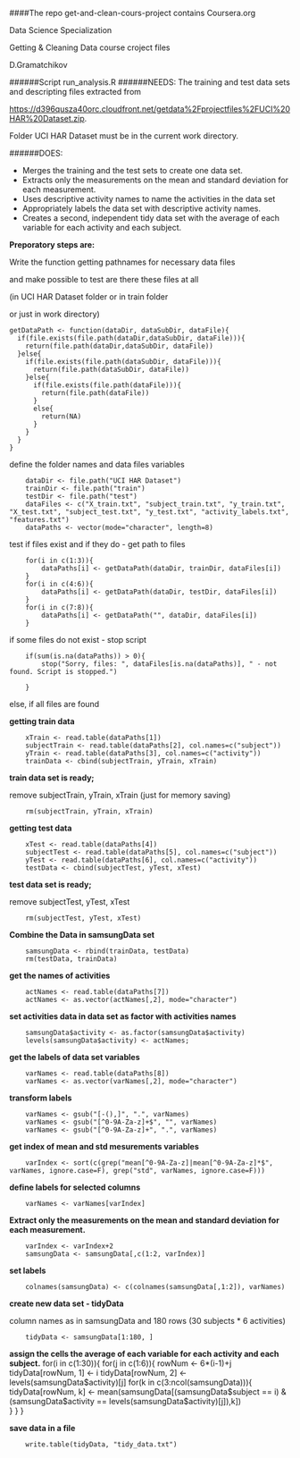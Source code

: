 ####The repo get-and-clean-cours-project contains
Coursera.org

Data Science Specialization

Getting & Cleaning Data course croject files

D.Gramatchikov

######Script run_analysis.R
######NEEDS:
The training and test data sets and descripting files extracted from 

https://d396qusza40orc.cloudfront.net/getdata%2Fprojectfiles%2FUCI%20HAR%20Dataset.zip.

Folder UCI HAR Dataset must be in the current work directory.


######DOES:
* Merges the training and the test sets to create one data set.
* Extracts only the measurements on the mean and standard deviation for each measurement. 
* Uses descriptive activity names to name the activities in the data set
* Appropriately labels the data set with descriptive activity names. 
* Creates a second, independent tidy data set with the average of each variable for each activity and each subject. 

**Preporatory steps are:**

Write the function getting pathnames for necessary data files

and make possible to test are there these files at all

(in UCI HAR Dataset folder or in train folder

or just in work directory)

    getDataPath <- function(dataDir, dataSubDir, dataFile){
      if(file.exists(file.path(dataDir,dataSubDir, dataFile))){
        return(file.path(dataDir,dataSubDir, dataFile))
      }else{
        if(file.exists(file.path(dataSubDir, dataFile))){
          return(file.path(dataSubDir, dataFile))
        }else{
          if(file.exists(file.path(dataFile))){
            return(file.path(dataFile))
          }
          else{
            return(NA)
          }
        }
      }
    }


define the folder names and data files variables


        dataDir <- file.path("UCI HAR Dataset")
        trainDir <- file.path("train")
        testDir <- file.path("test")
        dataFiles <- c("X_train.txt", "subject_train.txt", "y_train.txt", "X_test.txt", "subject_test.txt", "y_test.txt", "activity_labels.txt", "features.txt")
        dataPaths <- vector(mode="character", length=8)

test if files exist and if they do - get path to files

        for(i in c(1:3)){
            dataPaths[i] <- getDataPath(dataDir, trainDir, dataFiles[i])
        }
        for(i in c(4:6)){
            dataPaths[i] <- getDataPath(dataDir, testDir, dataFiles[i])
        }
        for(i in c(7:8)){
            dataPaths[i] <- getDataPath("", dataDir, dataFiles[i])
        }


if some files do not exist - stop script

        if(sum(is.na(dataPaths)) > 0){
            stop("Sorry, files: ", dataFiles[is.na(dataPaths)], " - not found. Script is stopped.")
  
        }

else, if all files are found

**getting train data**

        xTrain <- read.table(dataPaths[1])
        subjectTrain <- read.table(dataPaths[2], col.names=c("subject"))
        yTrain <- read.table(dataPaths[3], col.names=c("activity"))
        trainData <- cbind(subjectTrain, yTrain, xTrain)

**train data set is ready;**

remove subjectTrain, yTrain, xTrain (just for memory saving)

        rm(subjectTrain, yTrain, xTrain)

**getting test data**

        xTest <- read.table(dataPaths[4])
        subjectTest <- read.table(dataPaths[5], col.names=c("subject"))
        yTest <- read.table(dataPaths[6], col.names=c("activity"))
        testData <- cbind(subjectTest, yTest, xTest)
        
        
**test data set is ready;**

remove subjectTest, yTest, xTest

        rm(subjectTest, yTest, xTest)

**Combine the Data in samsungData set**

        samsungData <- rbind(trainData, testData)
        rm(testData, trainData)
        
**get the names of activities**

        actNames <- read.table(dataPaths[7])
        actNames <- as.vector(actNames[,2], mode="character")
        
**set activities data in data set as factor with activities names**

        samsungData$activity <- as.factor(samsungData$activity)
        levels(samsungData$activity) <- actNames;
        
**get the labels of data set variables**

        varNames <- read.table(dataPaths[8])
        varNames <- as.vector(varNames[,2], mode="character")
        
**transform labels**

        varNames <- gsub("[-(),]", ".", varNames)
        varNames <- gsub("[^0-9A-Za-z]+$", "", varNames) 
        varNames <- gsub("[^0-9A-Za-z]+", ".", varNames)
        
**get index of mean and std mesurements variables**

        varIndex <- sort(c(grep("mean[^0-9A-Za-z]|mean[^0-9A-Za-z]*$", varNames, ignore.case=F), grep("std", varNames, ignore.case=F)))

**define labels for selected columns**

        varNames <- varNames[varIndex]

**Extract only the measurements on the mean and standard deviation for each measurement.**

        varIndex <- varIndex+2
        samsungData <- samsungData[,c(1:2, varIndex)]

**set labels**

        colnames(samsungData) <- c(colnames(samsungData[,1:2]), varNames)
        
**create new data set - tidyData**

column names as in samsungData and 180 rows (30 subjects * 6 activities)

        tidyData <- samsungData[1:180, ]
        
**assign the cells the average of each variable for each activity and each subject.**
        for(i in c(1:30)){
          for(j in c(1:6)){
            rowNum <- 6*(i-1)+j
            tidyData[rowNum, 1] <- i
            tidyData[rowNum, 2] <- levels(samsungData$activity)[j]
            for(k in c(3:ncol(samsungData))){
                tidyData[rowNum, k] <- mean(samsungData[(samsungData$subject == i) & (samsungData$activity == levels(samsungData$activity)[j]),k])      
          }
         }
        }
        
**save data in a file**

        write.table(tidyData, "tidy_data.txt")


